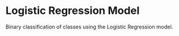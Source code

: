 # Logistic Regression Model

Binary classification of classes using the Logistic Regression model. 
